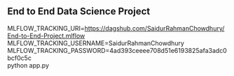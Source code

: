 ## End to End Data Science Project

MLFLOW_TRACKING_URI=https://dagshub.com/SaidurRahmanChowdhury/End-to-End-Project.mlflow \
MLFLOW_TRACKING_USERNAME=SaidurRahmanChowdhury \
MLFLOW_TRACKING_PASSWORD=4ad393ceeee708d51e6193825afa3adc0bcf0c5c \
python app.py
